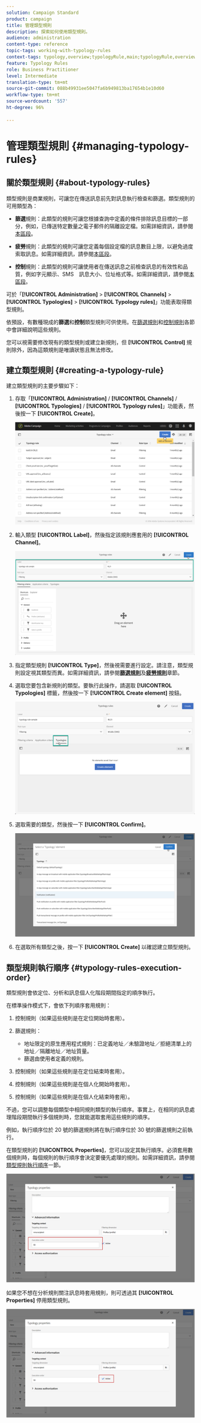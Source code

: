 ```yaml
---
solution: Campaign Standard
product: campaign
title: 管理類型規則
description: 探索如何使用類型規則。
audience: administration
content-type: reference
topic-tags: working-with-typology-rules
context-tags: typology,overview;typologyRule,main;typologyRule,overview
feature: Typology Rules
role: Business Practitioner
level: Intermediate
translation-type: tm+mt
source-git-commit: 088b49931ee5047fa6b949813ba17654b1e10d60
workflow-type: tm+mt
source-wordcount: '557'
ht-degree: 96%

---
```



# 管理類型規則 {#managing-typology-rules}

## 關於類型規則 {#about-typology-rules}

類型規則是商業規則，可讓您在傳送訊息前先對訊息執行檢查和篩選。類型規則的可用類型為：

* **篩選**&#x200B;規則：此類型的規則可讓您根據查詢中定義的條件排除訊息目標的一部分，例如，已傳送特定數量之電子郵件的隔離設定檔。如需詳細資訊，請參閱[本區段](../../sending/using/filtering-rules.md)。

* **疲勞**&#x200B;規則：此類型的規則可讓您定義每個設定檔的訊息數目上限，以避免過度索取訊息。如需詳細資訊，請參閱[本區段](../../sending/using/fatigue-rules.md)。

* **控制**&#x200B;規則：此類型的規則可讓使用者在傳送訊息之前檢查訊息的有效性和品質，例如字元顯示、SMS　訊息大小、位址格式等。如需詳細資訊，請參閱[本區段](../../sending/using/control-rules.md)。

可於「**[!UICONTROL Administration]** > **[!UICONTROL Channels]** > **[!UICONTROL Typologies]** > **[!UICONTROL Typology rules]**」功能表取得類型規則。

依預設，有數種現成的&#x200B;**篩選**&#x200B;和&#x200B;**控制**&#x200B;類型規則可供使用。在[篩選規則](../../sending/using/fatigue-rules.md)和[控制規則](../../sending/using/control-rules.md)各節中會詳細說明這些規則。

您可以視需要修改現有的類型規則或建立新規則，但 **[!UICONTROL Control]** 規則除外，因為這類規則是唯讀狀態且無法修改。

## 建立類型規則 {#creating-a-typology-rule}

建立類型規則的主要步驟如下：

1. 存取「**[!UICONTROL Administration]** / **[!UICONTROL Channels]** / **[!UICONTROL Typologies]** / **[!UICONTROL Typology rules]**」功能表，然後按一下 **[!UICONTROL Create]**。

   ![](assets/typology_create-rule.png)

1. 輸入類型 **[!UICONTROL Label]**，然後指定該規則應套用的 **[!UICONTROL Channel]**。

   ![](assets/typology-rule-label.png)

1. 指定類型規則 **[!UICONTROL Type]**，然後視需要進行設定。請注意，類型規則設定視其類型而異。如需詳細資訊，請參閱&#x200B;**[篩選規則](../../sending/using/filtering-rules.md)**&#x200B;及&#x200B;**[疲勞規則](../../sending/using/fatigue-rules.md)**&#x200B;章節。

1. 選取您要包含新規則的類型。要執行此操作，請選取 **[!UICONTROL Typologies]** 標籤，然後按一下 **[!UICONTROL Create element]** 按鈕。

   ![](assets/typology-typologies-tab.png)

1. 選取需要的類型，然後按一下 **[!UICONTROL Confirm]**。

   ![](assets/typology-link.png)

1. 在選取所有類型之後，按一下 **[!UICONTROL Create]** 以確認建立類型規則。

## 類型規則執行順序 {#typology-rules-execution-order}

類型規則會依定位、分析和訊息個人化階段期間指定的順序執行。

在標準操作模式下，會依下列順序套用規則：

1. 控制規則（如果這些規則是在定位開始時套用）。
1. 篩選規則：

   * 地址限定的原生應用程式規則：已定義地址／未驗證地址／拒絕清單上的地址／隔離地址／地址質量。
   * 篩選由使用者定義的規則。

1. 控制規則（如果這些規則是在定位結束時套用）。
1. 控制規則（如果這些規則是在個人化開始時套用）。
1. 控制規則（如果這些規則是在個人化結束時套用）。

不過，您可以調整每個類型中相同規則類型的執行順序。事實上，在相同的訊息處理階段期間執行多個規則時，您就能選取套用這些規則的順序。

例如，執行順序位於 20 號的篩選規則將在執行順序位於 30 號的篩選規則之前執行。

在類型規則的 **[!UICONTROL Properties]**，您可以設定其執行順序。必須套用數個規則時，每個規則的執行順序會決定要優先處理的規則。如需詳細資訊，請參閱[類型規則執行順序](#typology-rules-execution-order)一節。

![](assets/typology_rule-active.png)

如果您不想在分析規則關注訊息時套用規則，則可透過其 **[!UICONTROL Properties]** 停用類型規則。

![](assets/typology_rule-order.png)